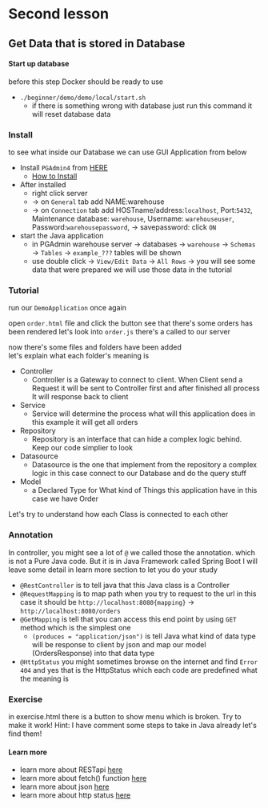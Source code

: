 # Second lesson

## Get Data that is stored in Database

#### Start up database

before this step Docker should be ready to use

- `./beginner/demo/demo/local/start.sh`
  - if there is something wrong with database just run this command it will reset database data

### Install

to see what inside our Database we can use GUI Application from below

- Install `PGAdmin4` from [HERE](https://www.pgadmin.org/download/)
  - [How to Install](https://qiita.com/pyon_kiti_jp/items/01d6150e46bd66be29f0)
- After installed
  - right click server
  - -> on `General` tab add NAME:warehouse
  - -> on `Connection` tab add HOSTname/address:`localhost`, Port:`5432`, Maintenance database: `warehouse`, Username: `warehouseuser`, Password:`warehousepassword`, -> savepassword: click `ON`
- start the Java application
  - in PGAdmin warehouse server -> databases -> `warehouse` -> `Schemas` -> `Tables` -> `example_???` tables will be shown
  - use double click -> `View/Edit Data` -> `All Rows` -> you will see some data that were prepared we will use those data in the tutorial

### Tutorial

run our `DemoApplication` once again

open `order.html` file and click the button see that there's some orders has been rendered
let's look into `order.js`
there's a called to our server

now there's some files and folders have been added  
let's explain what each folder's meaning is

- Controller
  - Controller is a Gateway to connect to client. When Client send a Request it will be sent to Controller first and after finished all process It will response back to client
- Service
  - Service will determine the process what will this application does in this example it will get all orders
- Repository
  - Repository is an interface that can hide a complex logic behind. Keep our code simplier to look
- Datasource
  - Datasource is the one that implement from the repository a complex logic in this case connect to our Database and do the query stuff
- Model
  - a Declared Type for What kind of Things this application have in this case we have Order

Let's try to understand how each Class is connected to each other

### Annotation

In controller, you might see a lot of `@` we called those the annotation. which is not a Pure Java code. But it is in Java Framework called Spring Boot
I will leave some detail in learn more section to let you do your study

- `@RestController` is to tell java that this Java class is a Controller
- `@RequestMapping` is to map path when you try to request to the url in this case it should be `http://localhost:8080{mapping}` -> `http://localhost:8080/orders`
- `@GetMapping` is tell that you can access this end point by using `GET` method which is the simplest one
  - `(produces = "application/json")` is tell Java what kind of data type will be response to client by json and map our model (OrdersResponse) into that data type
- `@HttpStatus` you might sometimes browse on the internet and find `Error 404` and yes that is the HttpStatus which each code are predefined what the meaning is

### Exercise

in exercise.html there is a button to show menu which is broken. Try to make it work!
Hint: I have comment some steps to take in Java already let's find them!

#### Learn more

- learn more about RESTapi [here](https://tech.012grp.co.jp/entry/rest_api_basics)
- learn more about fetch() function [here](https://developer.mozilla.org/en-US/docs/Web/API/Fetch_API/Using_Fetch)
- learn more about json [here](https://cloudapi.kddi-web.com/magazine/json-javascript-object-notation)
- learn more about http status [here](https://digital-marketing.jp/seo/http-status-code/)
